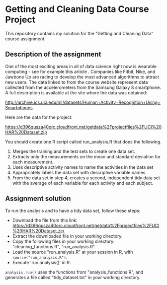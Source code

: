 # Getting and Cleaning Data Course Project
This repository contains my solution for the "Getting and Cleaning Data" course assignment.
## Description of the assignment
One of the most exciting areas in all of data science right now is wearable computing - see for example this article . Companies like Fitbit, Nike, and Jawbone Up are racing to develop the most advanced algorithms to attract new users. The data linked to from the course website represent data collected from the accelerometers from the Samsung Galaxy S smartphone. A full description is available at the site where the data was obtained:

http://archive.ics.uci.edu/ml/datasets/Human+Activity+Recognition+Using+Smartphones

Here are the data for the project:

https://d396qusza40orc.cloudfront.net/getdata%2Fprojectfiles%2FUCI%20HAR%20Dataset.zip

You should create one R script called run_analysis.R that does the following.

1. Merges the training and the test sets to create one data set.
2. Extracts only the measurements on the mean and standard deviation for each measurement.
3. Uses descriptive activity names to name the activities in the data set
4. Appropriately labels the data set with descriptive variable names.
5. From the data set in step 4, creates a second, independent tidy data set with the average of each variable for each activity and each subject.
## Assignment solution
To run the analysis and to have a tidy data set, follow these steps:
- Download the file from this link: https://d396qusza40orc.cloudfront.net/getdata%2Fprojectfiles%2FUCI%20HAR%20Dataset.zip.
- Extract the downloaded file in your working directory.
- Copy the following files in your working directory: "cleaning_functions.R", "run_analysis.R".
- Load the source "run_analysis.R" at your session in R, with `source("run_analysis.R")`.
- Execute 'run.analysis()' in R.

`analysis.run()` uses the functions from "analysis_functions.R", and generates a file called "tidy_dataset.txt" in your working directory.
